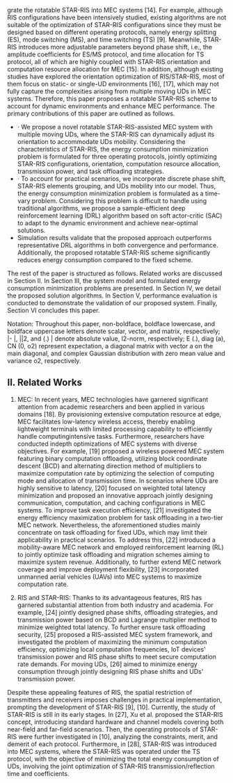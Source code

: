 grate the rotatable STAR-RIS into MEC systems [14]. For example, although RIS configurations have been intensively studied, existing algorithms are not suitable of the optimization of STAR-RIS configurations since they must be designed based on different operating protocols, namely energy splitting (ES), mode switching (MS), and time switching (TS) [9]. Meanwhile, STAR-RIS introduces more adjustable parameters beyond phase shift, i.e., the amplitude coefficients for ES/MS protocol, and time allocation for TS protocol, all of which are highly coupled with STAR-RIS orientation and computation resource allocation for MEC [15]. In addition, although existing studies have explored the orientation optimization of RIS/STAR-RIS, most of them focus on static- or single-UD environments [16], [17], which may not fully capture the complexities arising from multiple moving UDs in MEC systems. Therefore, this paper proposes a rotatable STAR-RIS scheme to account for dynamic environments and enhance MEC performance. The primary contributions of this paper are outlined as follows.

- · We propose a novel rotatable STAR-RIS-assisted MEC system with multiple moving UDs, where the STAR-RIS can dynamically adjust its orientation to accommodate UDs mobility. Considering the characteristics of STAR-RIS, the energy consumption minimization problem is formulated for three operating protocols, jointly optimizing STAR-RIS configurations, orientation, computation resource allocation, transmission power, and task offloading strategies.
- · To account for practical scenarios, we incorporate discrete phase shift, STAR-RIS elements grouping, and UDs mobility into our model. Thus, the energy consumption minimization problem is formulated as a time-vary problem. Considering this problem is difficult to handle using traditional algorithms, we propose a sample-efficient deep reinforcement learning (DRL) algorithm based on soft actor-critic (SAC) to adapt to the dynamic environment and achieve near-optimal solutions.
- Simulation results validate that the proposed approach outperforms representative DRL algorithms in both convergence and performance. Additionally, the proposed rotatable STAR-RIS scheme significantly reduces energy consumption compared to the fixed scheme.

The rest of the paper is structured as follows. Related works are discussed in Section II. In Section III, the system model and formulated energy consumption minimization problems are presented. In Section IV, we detail the proposed solution algorithms. In Section V, performance evaluation is conducted to demonstrate the validation of our proposed system. Finally, Section VI concludes this paper.

Notation: Throughout this paper, non-boldface, boldface lowercase, and boldface uppercase letters denote scalar, vector, and matrix, respectively; |- |, ||2, and (.) | denote absolute value, l2-norm, respectively; E (.), diag (a), CN (0, o2) represent expectation, a diagonal matrix with vector a on the main diagonal, and complex Gaussian distribution with zero mean value and variance o2, respectively.

## II. Related Works

1) MEC: In recent years, MEC technologies have garnered significant attention from academic researchers and been applied in various domains [18]. By provisioning extensive computation resource at edge, MEC facilitates low-latency wireless access, thereby enabling lightweight terminals with limited processing capability to efficiently handle computingintensive tasks. Furthermore, researchers have conducted indepth optimizations of MEC systems with diverse objectives. For example, [19] proposed a wireless powered MEC system featuring binary computation offloading, utilizing block coordinate descent (BCD) and alternating direction method of multipliers to maximize computation rate by optimizing the selection of computing mode and allocation of transmission time. In scenarios where UDs are highly sensitive to latency, [20] focused on weighted total latency minimization and proposed an innovative approach jointly designing communication, computation, and caching configurations in MEC systems. To improve task execution efficiency, [21] investigated the energy efficiency maximization problem for task offloading in a two-tier MEC network. Nevertheless, the aforementioned studies mainly concentrate on task offloading for fixed UDs, which may limit their applicability in practical scenarios. To address this, [22] introduced a mobility-aware MEC network and employed reinforcement learning (RL) to jointly optimize task offloading and migration schemes aiming to maximize system revenue. Additionally, to further extend MEC network coverage and improve deployment flexibility, [23] incorporated unmanned aerial vehicles (UAVs) into MEC systems to maximize computation rate.

2) RIS and STAR-RIS: Thanks to its advantageous features, RIS has garnered substantial attention from both industry and academia. For example, [24] jointly designed phase shifts, offloading strategies, and transmission power based on BCD and Lagrange multiplier method to minimize weighted total latency. To further ensure task offloading security, [25] proposed a RIS-assisted MEC system framework, and investigated the problem of maximizing the minimum computation efficiency, optimizing local computation frequencies, IoT devices' transmission power and RIS phase shifts to meet secure computation rate demands. For moving UDs, [26] aimed to minimize energy consumption through jointly designing RIS phase shifts and UDs' transmission power.

Despite these appealing features of RIS, the spatial restriction of transmitters and receivers imposes challenges in practical implementation, prompting the development of STAR-RIS [9], [10]. Currently, the study of STAR-RIS is still in its early stages. In [27], Xu et al. proposed the STAR-RIS concept, introducing standard hardware and channel models covering both near-field and far-field scenarios. Then, the operating protocols of STAR-RIS were further investigated in [10], analyzing the constraints, merit, and demerit of each protocol. Furthermore, in [28], STAR-RIS was introduced into MEC systems, where the STAR-RIS was operated under the TS protocol, with the objective of minimizing the total energy consumption of UDs, involving the joint optimization of STAR-RIS transmission/reflection time and coefficients.
